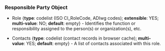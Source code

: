 ### Responsible Party Object

  * <span class="md-element">Role</span> <i class="fa fa-asterisk required" title="Required"> </i> {**type**: codelist (ISO CI_RoleCode, ADIwg codes); **extensible**: YES; **multi-value**: NO; **default**: empty} - Identifies the function or responsibility assigned to the person(s) or organization(s), etc.  

  * <span class="md-element">Contacts</span> <i class="fa fa-asterisk required" title="Required"> </i> {**type**: codelist (contact records in browser cache); **multi-value**: YES; **default**: empty} - A list of contacts associated with this role.
